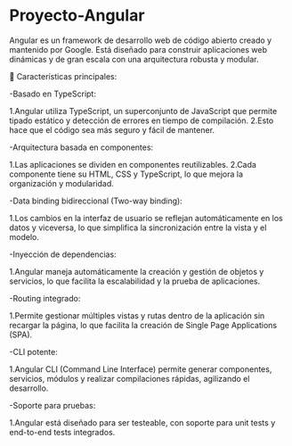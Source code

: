 # Proyecto-Angular
Angular es un framework de desarrollo web de código abierto creado y mantenido por Google. Está diseñado para construir aplicaciones web dinámicas y de gran escala con una arquitectura robusta y modular.

🔹 Características principales:

-Basado en TypeScript:

1.Angular utiliza TypeScript, un superconjunto de JavaScript que permite tipado estático y detección de errores en tiempo de compilación.
2.Esto hace que el código sea más seguro y fácil de mantener.

-Arquitectura basada en componentes:

1.Las aplicaciones se dividen en componentes reutilizables.
2.Cada componente tiene su HTML, CSS y TypeScript, lo que mejora la organización y modularidad.

-Data binding bidireccional (Two-way binding):

1.Los cambios en la interfaz de usuario se reflejan automáticamente en los datos y viceversa, lo que simplifica la sincronización entre la vista y el modelo.

-Inyección de dependencias:

1.Angular maneja automáticamente la creación y gestión de objetos y servicios, lo que facilita la escalabilidad y la prueba de aplicaciones.

-Routing integrado:

1.Permite gestionar múltiples vistas y rutas dentro de la aplicación sin recargar la página, lo que facilita la creación de Single Page Applications (SPA).

-CLI potente:

1.Angular CLI (Command Line Interface) permite generar componentes, servicios, módulos y realizar compilaciones rápidas, agilizando el desarrollo.

-Soporte para pruebas:

1.Angular está diseñado para ser testeable, con soporte para unit tests y end-to-end tests integrados.
